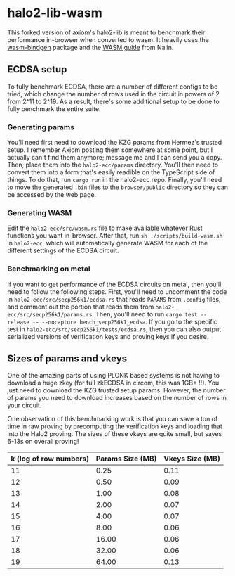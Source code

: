 # halo2-lib-wasm

This forked version of axiom's halo2-lib is meant to benchmark their performance in-browser when converted to wasm. It heavily uses the [wasm-bindgen](https://github.com/rustwasm/wasm-bindgen) package and the [WASM guide](https://zcash.github.io/halo2/user/wasm-port.html) from Nalin.

## ECDSA setup

To fully benchmark ECDSA, there are a number of different configs to be tried, which change the number of rows used in the circuit in powers of 2 from 2^11 to 2^19. As a result, there's some additional setup to be done to fully benchmark the entire suite.

### Generating params

You'll need first need to download the KZG params from Hermez's trusted setup. I remember Axiom posting them somewhere at some point, but I actually can't find them anymore; message me and I can send you a copy. Then, place them into the `halo2-ecc/params` directory. You'll then need to convert them into a form that's easily readible on the TypeScript side of things. To do that, run `cargo run` in the halo2-ecc repo. Finally, you'll need to move the generated `.bin` files to the `browser/public` directory so they can be accessed by the web page.

### Generating WASM

Edit the `halo2-ecc/src/wasm.rs` file to make available whatever Rust functions you want in-browser. After that, run `sh ./scripts/build-wasm.sh` in `halo2-ecc`, which will automatically generate WASM for each of the different settings of the ECDSA circuit.

### Benchmarking on metal

If you want to get performance of the ECDSA circuits on metal, then you'll need to follow the following steps. First, you'll need to uncomment the code in `halo2-ecc/src/secp256k1/ecdsa.rs` that reads `PARAMS` from `.config` files, and comment out the portion that reads them from `halo2-ecc/src/secp256k1/params.rs`. Then, you'll need to run `cargo test --release -- --nocapture bench_secp256k1_ecdsa`. If you go to the specific test in `halo2-ecc/src/secp256k1/tests/ecdsa.rs`, then you can also output serialized versions of verification keys and proving keys if you desire.

## Sizes of params and vkeys

One of the amazing parts of using PLONK based systems is not having to download a huge zkey (for full zkECDSA in circom, this was 1GB+ !!). You just need to download the KZG trusted setup params. However, the number of params you need to download increases based on the number of rows in your circuit.

One observation of this benchmarking work is that you can save a ton of time in raw proving by precomputing the verification keys and loading that into the Halo2 proving. The sizes of these vkeys are quite small, but saves 6-13s on overall proving!

| k (log of row numbers) | Params Size (MB) | Vkeys Size (MB) |
| ---------------------- | ---------------- | --------------- |
| 11                     | 0.25             | 0.11            |
| 12                     | 0.50             | 0.09            |
| 13                     | 1.00             | 0.08            |
| 14                     | 2.00             | 0.07            |
| 15                     | 4.00             | 0.07            |
| 16                     | 8.00             | 0.06            |
| 17                     | 16.00            | 0.06            |
| 18                     | 32.00            | 0.06            |
| 19                     | 64.00            | 0.13            |
